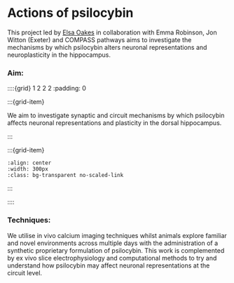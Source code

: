 # Actions of psilocybin 

This project led by [Elsa Oakes](../our-team/members/elsaoakes) in collaboration with Emma Robinson, Jon Witton (Exeter) and COMPASS pathways aims to investigate the mechanisms by which psilocybin alters neuronal representations and neuroplasticity in the hippocampus. 



### Aim:

::::{grid} 1 2 2 2
:padding: 0

:::{grid-item}

We aim to investigate synaptic and circuit mechanisms by which psilocybin affects neuronal representations and plasticity in the dorsal hippocampus. 

:::

:::{grid-item}


```{image} ../img/projects/psilocybin_FOV.png 
:align: center
:width: 300px
:class: bg-transparent no-scaled-link
```

:::

::::


### Techniques:
We utilise in vivo calcium imaging techniques whilst animals explore familiar and novel environments across multiple days with the administration of a synthetic proprietary formulation of psilocybin. This work is complemented by ex vivo slice electrophysiology and computational methods to try and understand how psilocybin may affect neuronal representations at the circuit level. 


&nbsp;






